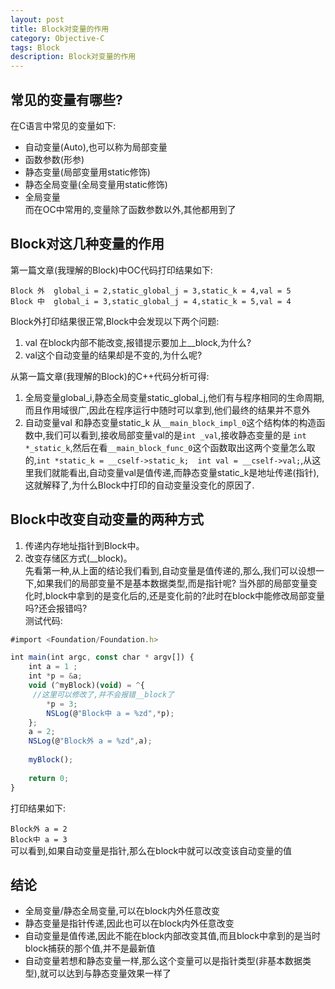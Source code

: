 ```yaml
---
layout: post
title: Block对变量的作用
category: Objective-C
tags: Block
description: Block对变量的作用
---
```

## 常见的变量有哪些?
在C语言中常见的变量如下:

* 自动变量(Auto),也可以称为局部变量
* 函数参数(形参)
* 静态变量(局部变量用static修饰)
* 静态全局变量(全局变量用static修饰)
* 全局变量  
而在OC中常用的,变量除了函数参数以外,其他都用到了

## Block对这几种变量的作用
第一篇文章(我理解的Block)中OC代码打印结果如下:   

`Block 外  global_i = 2,static_global_j = 3,static_k = 4,val = 5`    
`Block 中  global_i = 3,static_global_j = 4,static_k = 5,val = 4`    

Block外打印结果很正常,Block中会发现以下两个问题:

1. val 在block内部不能改变,报错提示要加上__block,为什么?
2. val这个自动变量的结果却是不变的,为什么呢?

从第一篇文章(我理解的Block)的C++代码分析可得:

1. 全局变量global_i,静态全局变量static_global_j,他们有与程序相同的生命周期,而且作用域很广,因此在程序运行中随时可以拿到,他们最终的结果并不意外
2. 自动变量val 和静态变量static_k
   从`__main_block_impl_0`这个结构体的构造函数中,我们可以看到,接收局部变量val的是`int _val`,接收静态变量的是 `int *_static_k`,然后在看`__main_block_func_0`这个函数取出这两个变量怎么取的,` int *static_k = __cself->static_k;  int val = __cself->val; `,从这里我们就能看出,自动变量val是值传递,而静态变量static_k是地址传递(指针),这就解释了,为什么Block中打印的自动变量没变化的原因了.
   
## Block中改变自动变量的两种方式
1. 传递内存地址指针到Block中。
2. 改变存储区方式(__block)。    
先看第一种,从上面的结论我们看到,自动变量是值传递的,那么,我们可以设想一下,如果我们的局部变量不是基本数据类型,而是指针呢? 当外部的局部变量变化时,block中拿到的是变化后的,还是变化前的?此时在block中能修改局部变量吗?还会报错吗?  
测试代码:

```javascript
#import <Foundation/Foundation.h>

int main(int argc, const char * argv[]) {
    int a = 1 ;
    int *p = &a;
    void (^myBlock)(void) = ^{
     //这里可以修改了,并不会报错__block了
        *p = 3;
        NSLog(@"Block中 a = %zd",*p);
    };
    a = 2;
    NSLog(@"Block外 a = %zd",a);
    
    myBlock();
    
    return 0;
}
```
打印结果如下:

`Block外 a = 2`  
`Block中 a = 3`    
可以看到,如果自动变量是指针,那么在block中就可以改变该自动变量的值
## 结论
* 全局变量/静态全局变量,可以在block内外任意改变
* 静态变量是指针传递,因此也可以在block内外任意改变
* 自动变量是值传递,因此不能在block内部改变其值,而且block中拿到的是当时block捕获的那个值,并不是最新值
* 自动变量若想和静态变量一样,那么这个变量可以是指针类型(非基本数据类型),就可以达到与静态变量效果一样了


